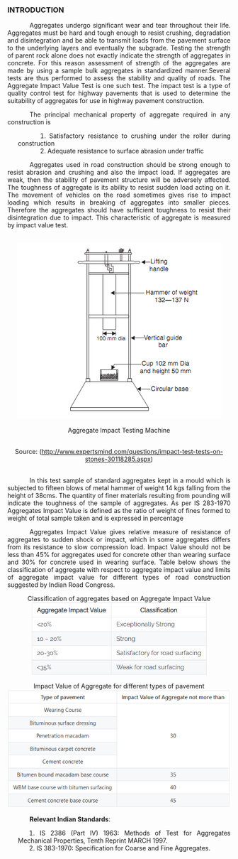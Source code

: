 ### INTRODUCTION<br>
<p style="text-indent:50px; text-align:justify;">Aggregates undergo significant wear and tear throughout their life. Aggregates must be hard and tough enough to resist crushing, degradation and disintegration and be able to transmit loads from the pavement surface to the underlying layers and eventually the subgrade. Testing the strength of parent rock alone does not exactly indicate the strength of aggregates in concrete. For this reason assessment of strength of the aggregates are made by using a sample bulk aggregates in standardized manner.Several tests are thus performed to assess the stability and quality of roads. The Aggregate Impact Value Test is one such test. The impact test is a type of quality control test for highway pavements that is used to determine the suitability of aggregates for use in highway pavement construction. </p>

<p style="text-indent:50px; text-align:justify;">The principal mechanical property of aggregate required in any construction is
</p>
<ol style="text-indent:50px; text-align:justify;list-style-position: inside">
<li>Satisfactory resistance to crushing under the roller during construction</li>
<li>Adequate resistance to surface abrasion under traffic</li>
</ol>

<p style="text-indent:50px; text-align:justify;">Aggregates used in road construction should be strong enough to resist abrasion and crushing and also the impact load. If aggregates are weak, then the stability of pavement structure will be adversely affected. The toughness of aggregate is its ability to resist sudden load acting on it. The movement of vehicles on the road sometimes gives rise to impact loading which results in breaking of aggregates into smaller pieces. Therefore the aggregates should have sufficient toughness to resist their disintegration due to impact. This characteristic of aggregate is measured by impact value test.</p>

<br>

<center>
  <img src="images/impacts.png">    

  Aggregate Impact Testing Machine
</center>

<br>

<center>
  Source: (<a href="http://www.expertsmind.com/questions/impact-test-tests-on-stones-30118285.aspx">http://www.expertsmind.com/questions/impact-test-tests-on-stones-30118285.aspx</a>)
</center><br>

<p style="text-indent:50px; text-align:justify;">In this test sample of standard aggregates kept in a mould which is subjected to fifteen blows of metal hammer of weight 14 kgs falling from the height of 38cms. The quantity of finer materials resulting from pounding will indicate the toughness of the sample of aggregates. As per IS 283-1970 Aggregates Impact Value is defined as the ratio of weight of fines formed to weight of total sample taken and is expressed in percentage</p>

<p style="text-indent:50px; text-align:justify;">Aggregates Impact Value gives relative measure of resistance of aggregates to sudden shock or impact, which in some aggregates differs from its resistance to slow compression load. Impact Value should not be less than 45% for aggregates used for concrete other than wearing surface and 30% for concrete used in wearing surface. Table below shows the classification of aggregate with respect to aggregate impact value and limits of aggregate impact value for different types of road construction suggested by Indian Road Congress.</p>

<center>

Classification of aggregates based on Aggregate Impact Value
<img src="./images/table1.png" alt="Parts" width=400/>

</center>

<center>

Impact Value of Aggregate for different types of pavement  
<img src="./images/table2.png" alt="Parts" />

</center>

<p style="text-indent:50px; text-align:justify;"><strong>Relevant Indian Standards</strong>:</p>  
<ol style="text-indent:25px; text-align:justify;list-style-position: inside">
<li>IS 2386 (Part IV) 1963: Methods of Test for Aggregates Mechanical Properties, Tenth Reprint MARCH 1997.</li>
<li>IS 383-1970: Specification for Coarse and Fine Aggregates.</li>
</ol>

